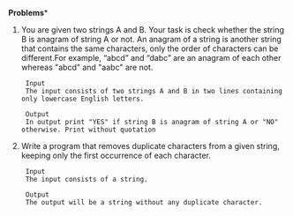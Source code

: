 
**********Problems***********


1. You are given two strings A and B. Your task is check whether the string B is anagram of string A or not. An anagram of a string is another string that contains the same characters, only the order of characters can be different.For example, “abcd” and “dabc” are an anagram of each other whereas "abcd" and "aabc" are not.

        Input
        The input consists of two strings A and B in two lines containing only lowercase English letters.

        Output
        In output print "YES" if string B is anagram of string A or "NO" otherwise. Print without quotation



2. Write a program that removes duplicate characters from a given string, keeping only the first occurrence of each character.

        Input
        The input consists of a string.

        Output
        The output will be a string without any duplicate character.